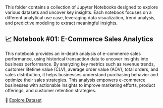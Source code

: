 This folder contains a collection of Jupyter Notebooks designed to explore various datasets and uncover key insights. Each notebook focuses on a different analytical use case, leveraging data visualization, trend analysis, and predictive modeling to extract meaningful insights.

## 📈 Notebook #01: E-Commerce Sales Analytics
This notebook provides an in-depth analysis of e-commerce sales performance, using historical transaction data to uncover insights into business performance. By analyzing key metrics such as revenue trends, customer lifetime value (CLV), average order value (AOV), total orders, and sales distribution, it helps businesses understand purchasing behavior and optimize their sales strategies. This analysis empowers e-commerce businesses with actionable insights to improve marketing efforts, product offerings, and customer retention strategies.

📂 [Explore Dataset](https://www.kaggle.com/datasets/carrie1/ecommerce-data/data)
